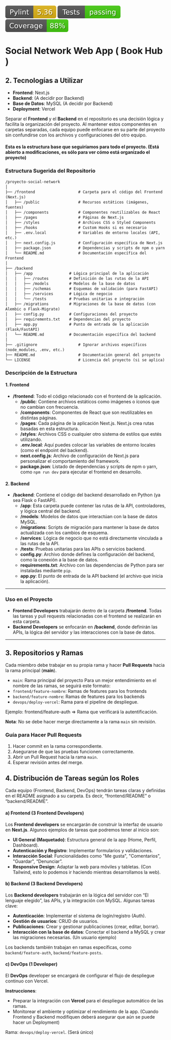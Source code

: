 ﻿![Pylint Score](https://github.com/UB-ES-2024-A4/book-hub/blob/PreProduction/.github/badges/pylint-badge.svg)  ![Tests Passing](https://github.com/UB-ES-2024-A4/book-hub/blob/PreProduction/.github/badges/tests-badge.svg)  ![Coverage Tests](https://github.com/UB-ES-2024-A4/book-hub/blob/PreProduction/.github/badges/coverage-badge.svg)

# Social Network Web App ( Book Hub )

## 2. Tecnologías a Utilizar
- **Frontend**: Next.js
- **Backend**: (A decidir por Backend)
- **Base de Datos**: MySQL (A decidir por Backend)
- **Deployment**: Vercel

Separar el **Frontend** y el **Backend** en el repositorio es una decisión lógica y facilita la organización del proyecto. Al mantener estos componentes en carpetas separadas, cada equipo puede enfocarse en su parte del proyecto sin confundirse con los archivos y configuraciones del otro equipo.

####  Esta es la estructura base que seguiríamos para todo el proyecto. (Está abierto a modificaciones, es sólo para ver cómo está organizado el proyecto)

### Estructura Sugerida del Repositorio

```
/proyecto-social-network
│
├── /frontend                   # Carpeta para el código del Frontend (Next.js)
│   ├── /public                 # Recursos estáticos (imágenes, fuentes)
│   ├── /components             # Componentes reutilizables de React
│   ├── /pages                  # Páginas de Next.js
│   ├── /styles                 # Archivos CSS o Styled Components
│   ├── /hooks                  # Custom Hooks si es necesario
│   ├── .env.local              # Variables de entorno locales (API, etc.)
│   ├── next.config.js          # Configuración específica de Next.js
│   ├── package.json            # Dependencias y scripts de npm o yarn
│   └── README.md               # Documentación específica del Frontend
│
├── /backend
│   ├── /app                # Lógica principal de la aplicación
│   │   ├── /routes         # Definición de las rutas de la API
│   │   ├── /models         # Modelos de la base de datos
│   │   ├── /schemas        # Esquemas de validación (para FastAPI)
│   │   ├── /services       # Lógica de negocio
│   │   └── /tests          # Pruebas unitarias e integración
│   ├── /migrations         # Migraciones de la base de datos (con Alembic o Flask-Migrate)
│   ├── config.py           # Configuraciones del proyecto
│   ├── requirements.txt    # Dependencias del proyecto
│   ├── app.py              # Punto de entrada de la aplicación (Flask/FastAPI)
│   └── README.md           # Documentación específica del backend
│
├── .gitignore                  # Ignorar archivos específicos (node_modules, .env, etc.)
├── README.md                   # Documentación general del proyecto
└── LICENSE                     # Licencia del proyecto (si se aplica)
```

### Descripción de la Estructura

#### 1. **Frontend**
   - **/frontend**: Todo el código relacionado con el frontend de la aplicación.
     - **/public**: Contiene archivos estáticos como imágenes o íconos que no cambian con frecuencia.
     - **/components**: Componentes de React que son reutilizables en distintas páginas.
     - **/pages**: Cada página de la aplicación Next.js. Next.js crea rutas basadas en esta estructura.
     - **/styles**: Archivos CSS o cualquier otro sistema de estilos que estés utilizando.
     - **.env.local**: Aquí puedes colocar las variables de entorno locales (como el endpoint del backend).
     - **next.config.js**: Archivo de configuración de Next.js para personalizar el comportamiento del framework.
     - **package.json**: Listado de dependencias y scripts de npm o yarn, como `npm run dev` para ejecutar el frontend en desarrollo.

#### 2. **Backend**
   - **/backend**: Contiene el código del backend desarrollado en Python (ya sea Flask o FastAPI).
     - **/app**: Esta carpeta puede contener las rutas de la API, controladores, y lógica central del backend.
     - **/models**: Modelos de datos que interactúan con la base de datos MySQL.
     - **/migrations**: Scripts de migración para mantener la base de datos actualizada con los cambios de esquema.
     - **/services**: Lógica de negocio que no está directamente vinculada a las rutas de la API.
     - **/tests**: Pruebas unitarias para las APIs o servicios backend.
     - **config.py**: Archivo donde defines la configuración del backend, como la conexión a la base de datos.
     - **requirements.txt**: Archivo con las dependencias de Python para ser instaladas mediante `pip`.
     - **app.py**: El punto de entrada de la API backend (el archivo que inicia la aplicación).
---

### Uso en el Proyecto

- **Frontend Developers** trabajarán dentro de la carpeta **/frontend**. Todas las tareas y pull requests relacionadas con el frontend se realizarán en esta carpeta.
- **Backend Developers** se enfocarán en **/backend**, donde definirán las APIs, la lógica del servidor y las interacciones con la base de datos.

---


## 3. Repositorios y Ramas
Cada miembro debe trabajar en su propia rama y hacer **Pull Requests** hacia la rama principal (**main**). 
- `main`: Rama principal del proyecto
Para un mejor entendimiento en el nombre de las ramas, se seguirá este formato:
- `frontend/feature-nombre`: Ramas de features para los frontends
- `backend/feature-nombre`: Ramas de features para los backends
- `devops/deploy-vercel`: Rama para el pipeline de despliegue.

Ejemplo: frontend/feature-auth => Rama que verificará la autentificación.

**Nota**: No se debe hacer merge directamente a la rama `main` sin revisión.

###  Guía para Hacer Pull Requests
1. Hacer commit en la rama correspondiente.
2. Asegurarse de que las pruebas funcionen correctamente.
3. Abrir un Pull Request hacia la rama `main`.
4. Esperar revisión antes del merge.

## 4. **Distribución de Tareas según los Roles**
Cada equipo (Frontend, Backend, DevOps) tendrán tareas claras y definidas en el 
README asignado a su carpeta. Es decir, “frontend/README” o “backend/README”.

#### a) **Frontend (3 Frontend Developers)**
Los **Frontend developers** se encargarán de construir la interfaz de usuario en **Next.js**. Algunos ejemplos de tareas que podremos tener al inicio son:

- **UI General (Maquetado)**: Estructura general de la app (Home, Perfil, Dashboard).
- **Autenticación y Registro**: Implementar formularios y validaciones.
- **Interacción Social**: Funcionalidades como "Me gusta", "Comentarios", "Guardar", “Denunciar”.
- **Responsive Design**: Adaptar la web para móviles y tabletas. (Con Tailwind, esto lo podemos ir haciendo mientras desarrollamos la web).


#### b) **Backend (3 Backend Developers)**
Los **Backend developers** trabajarán en la lógica del servidor con “El lenguaje elegido”, las APIs, y la integración con MySQL. Algunas tareas clave:

- **Autenticación**: Implementar el sistema de login/registro (Auth).
- **Gestión de usuarios**: CRUD de usuarios.
- **Publicaciones**: Crear y gestionar publicaciones (crear, editar, borrar).
- **Interacción con la base de datos**: Conectar el backend a MySQL y crear las migraciones necesarias. (Un usuario ejemplo)

Los backends también trabajan en ramas específicas, como `backend/feature-auth`, `backend/feature-posts`.

#### c) **DevOps (1 Developer)**
El **DevOps** developer se encargará de configurar el flujo de despliegue continuo con Vercel.

**Instrucciones**:
- Preparar la integración con **Vercel** para el despliegue automático de las ramas.
- Monitorear el ambiente y optimizar el rendimiento de la app. (Cuando Frontend y Backend modifiquen deberá asegurar que aún se puede hacer un Deployment)

Rama: `devops/deploy-vercel`. (Será único)

